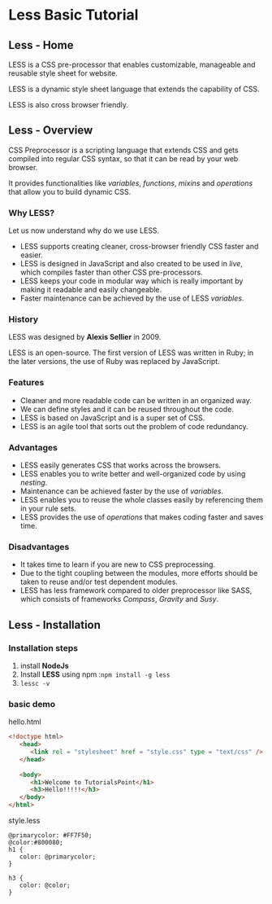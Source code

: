 # Less Basic Tutorial

##  Less - Home

LESS is a CSS pre-processor that enables customizable, manageable and reusable style sheet for website.

LESS is a dynamic style sheet language that extends the capability of CSS.

LESS is also cross browser friendly.

## Less - Overview

CSS Preprocessor is a scripting language that extends CSS and gets compiled into regular CSS syntax, so that it can be read by your web browser.

It provides functionalities like *variables*, *functions*, *mixins* and *operations* that allow you to build dynamic CSS.

### Why LESS?

Let us now understand why do we use LESS.

- LESS supports creating cleaner, cross-browser friendly CSS faster and easier.
- LESS is designed in JavaScript and also created to be used in *live*, which compiles faster than other CSS pre-processors.
- LESS keeps your code in modular way which is really important by making it readable and easily changeable.
- Faster maintenance can be achieved by the use of LESS *variables*.

### History

LESS was designed by **Alexis Sellier** in 2009. 

LESS is an open-source. The first version of LESS was written in Ruby; in the later versions, the use of Ruby was replaced by JavaScript.

### Features

- Cleaner and more readable code can be written in an organized way.
- We can define styles and it can be reused throughout the code.
- LESS is based on JavaScript and is a super set of CSS.
- LESS is an agile tool that sorts out the problem of code redundancy.

### Advantages

- LESS easily generates CSS that works across the browsers.
- LESS enables you to write better and well-organized code by using *nesting*.
- Maintenance can be achieved faster by the use of *variables*.
- LESS enables you to reuse the whole classes easily by referencing them in your rule sets.
- LESS provides the use of *operations* that makes coding faster and saves time.

### Disadvantages

- It takes time to learn if you are new to CSS preprocessing.
- Due to the tight coupling between the modules, more efforts should be taken to reuse and/or test dependent modules.
- LESS has less framework compared to older preprocessor like SASS, which consists of frameworks *Compass*, *Gravity* and *Susy*.

## Less - Installation

### Installation steps

1. install **NodeJs** 
2. Install **LESS** using npm :`npm install -g less`
3. `lessc -v`

### basic demo

hello.html

```html
<!doctype html>
   <head>
      <link rel = "stylesheet" href = "style.css" type = "text/css" />
   </head>
   
   <body>
      <h1>Welcome to TutorialsPoint</h1>
      <h3>Hello!!!!!</h3>
   </body>
</html>
```

style.less

```less
@primarycolor: #FF7F50;
@color:#800080;
h1 {
   color: @primarycolor;
}

h3 {
   color: @color;
}
```

